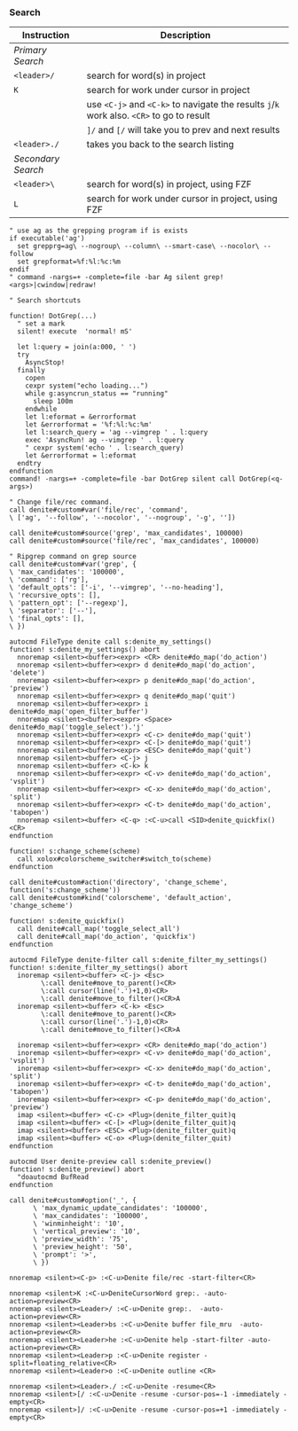 ### Search

| Instruction        | Description                                                                               |
| ---                | ---                                                                                       |
| *Primary Search*   |                                                                                           |
| `<leader>/`        | search for word(s) in project                                                             |
| `K`                | search for work under cursor in project                                                   |
|                    | use `<C-j>` and `<C-k>` to navigate the results `j`/`k` work also. `<CR>` to go to result |
|                    | `]/` and `[/` will take you to prev and next results                                      |
| `<leader>./`       | takes you back to the search listing                                                      |
| *Secondary Search* |                                                                                           |
| `<leader>\`        | search for word(s) in project, using FZF                                                  |
| `L`                | search for work under cursor in project, using FZF                                        |

```vim
" use ag as the grepping program if is exists
if executable('ag')
  set grepprg=ag\ --nogroup\ --column\ --smart-case\ --nocolor\ --follow
  set grepformat=%f:%l:%c:%m
endif
" command -nargs=+ -complete=file -bar Ag silent grep! <args>|cwindow|redraw!

" Search shortcuts

function! DotGrep(...)
  " set a mark
  silent! execute  'normal! mS'

  let l:query = join(a:000, ' ')
  try
    AsyncStop!
  finally
    copen
    cexpr system("echo loading...")
    while g:asyncrun_status == "running"
      sleep 100m
    endwhile
    let l:eformat = &errorformat
    let &errorformat = '%f:%l:%c:%m'
    let l:search_query = 'ag --vimgrep ' . l:query
    exec 'AsyncRun! ag --vimgrep ' . l:query
    " cexpr system('echo ' . l:search_query)
    let &errorformat = l:eformat
  endtry
endfunction
command! -nargs=+ -complete=file -bar DotGrep silent call DotGrep(<q-args>)

```

```vim
" Change file/rec command.
call denite#custom#var('file/rec', 'command',
\ ['ag', '--follow', '--nocolor', '--nogroup', '-g', ''])

call denite#custom#source('grep', 'max_candidates', 100000)
call denite#custom#source('file/rec', 'max_candidates', 100000)

" Ripgrep command on grep source
call denite#custom#var('grep', {
\ 'max_candidates': '100000',
\ 'command': ['rg'],
\ 'default_opts': ['-i', '--vimgrep', '--no-heading'],
\ 'recursive_opts': [],
\ 'pattern_opt': ['--regexp'],
\ 'separator': ['--'],
\ 'final_opts': [],
\ })

autocmd FileType denite call s:denite_my_settings()
function! s:denite_my_settings() abort
  nnoremap <silent><buffer><expr> <CR> denite#do_map('do_action')
  nnoremap <silent><buffer><expr> d denite#do_map('do_action', 'delete')
  nnoremap <silent><buffer><expr> p denite#do_map('do_action', 'preview')
  nnoremap <silent><buffer><expr> q denite#do_map('quit')
  nnoremap <silent><buffer><expr> i denite#do_map('open_filter_buffer')
  nnoremap <silent><buffer><expr> <Space> denite#do_map('toggle_select').'j'
  nnoremap <silent><buffer><expr> <C-c> denite#do_map('quit')
  nnoremap <silent><buffer><expr> <C-[> denite#do_map('quit')
  nnoremap <silent><buffer><expr> <ESC> denite#do_map('quit')
  nnoremap <silent><buffer> <C-j> j
  nnoremap <silent><buffer> <C-k> k
  nnoremap <silent><buffer><expr> <C-v> denite#do_map('do_action', 'vsplit')
  nnoremap <silent><buffer><expr> <C-x> denite#do_map('do_action', 'split')
  nnoremap <silent><buffer><expr> <C-t> denite#do_map('do_action', 'tabopen')
  nnoremap <silent><buffer> <C-q> :<C-u>call <SID>denite_quickfix()<CR>
endfunction

function! s:change_scheme(scheme)
  call xolox#colorscheme_switcher#switch_to(scheme)
endfunction

call denite#custom#action('directory', 'change_scheme', function('s:change_scheme'))
call denite#custom#kind('colorscheme', 'default_action', 'change_scheme')

function! s:denite_quickfix()
  call denite#call_map('toggle_select_all')
  call denite#call_map('do_action', 'quickfix')
endfunction

autocmd FileType denite-filter call s:denite_filter_my_settings()
function! s:denite_filter_my_settings() abort
  inoremap <silent><buffer> <C-j> <Esc>
        \:call denite#move_to_parent()<CR>
        \:call cursor(line('.')+1,0)<CR>
        \:call denite#move_to_filter()<CR>A
  inoremap <silent><buffer> <C-k> <Esc>
        \:call denite#move_to_parent()<CR>
        \:call cursor(line('.')-1,0)<CR>
        \:call denite#move_to_filter()<CR>A

  inoremap <silent><buffer><expr> <CR> denite#do_map('do_action')
  inoremap <silent><buffer><expr> <C-v> denite#do_map('do_action', 'vsplit')
  inoremap <silent><buffer><expr> <C-x> denite#do_map('do_action', 'split')
  inoremap <silent><buffer><expr> <C-t> denite#do_map('do_action', 'tabopen')
  inoremap <silent><buffer><expr> <C-p> denite#do_map('do_action', 'preview')
  imap <silent><buffer> <C-c> <Plug>(denite_filter_quit)q
  imap <silent><buffer> <C-[> <Plug>(denite_filter_quit)q
  imap <silent><buffer> <ESC> <Plug>(denite_filter_quit)q
  imap <silent><buffer> <C-o> <Plug>(denite_filter_quit)
endfunction

autocmd User denite-preview call s:denite_preview()
function! s:denite_preview() abort
  "doautocmd BufRead
endfunction

call denite#custom#option('_', {
      \ 'max_dynamic_update_candidates': '100000',
      \ 'max_candidates': '100000',
      \ 'winminheight': '10',
      \ 'vertical_preview': '10',
      \ 'preview_width': '75',
      \ 'preview_height': '50',
      \ 'prompt': '>',
      \ })

nnoremap <silent><C-p> :<C-u>Denite file/rec -start-filter<CR>

nnoremap <silent>K :<C-u>DeniteCursorWord grep:. -auto-action=preview<CR>
nnoremap <silent><Leader>/ :<C-u>Denite grep:.  -auto-action=preview<CR>
nnoremap <silent><Leader>bs :<C-u>Denite buffer file_mru  -auto-action=preview<CR>
nnoremap <silent><Leader>he :<C-u>Denite help -start-filter -auto-action=preview<CR>
nnoremap <silent><Leader>p :<C-u>Denite register -split=floating_relative<CR>
nnoremap <silent><Leader>o :<C-u>Denite outline <CR>

nnoremap <silent><Leader>./ :<C-u>Denite -resume<CR>
nnoremap <silent>[/ :<C-u>Denite -resume -cursor-pos=-1 -immediately -empty<CR>
nnoremap <silent>]/ :<C-u>Denite -resume -cursor-pos=+1 -immediately -empty<CR>
```
